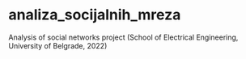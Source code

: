 # analiza_socijalnih_mreza
Analysis of social networks project (School of Electrical Engineering, University of Belgrade, 2022)
